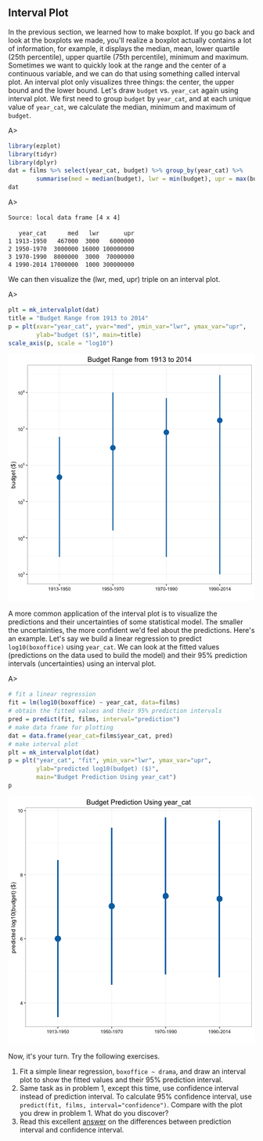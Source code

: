 ## Interval Plot

In the previous section, we learned how to make boxplot. If you go back and look at the boxplots we made, you'll realize a boxplot actually contains a lot of information, for example, it displays the median, mean, lower quartile (25th percentile), upper quartile (75th percentile), minimum and maximum. Sometimes we want to quickly look at the range and the center of a continuous variable, and we can do that using something called interval plot. An interval plot only visualizes three things: the center, the upper bound and the lower bound. Let's draw `budget` vs. `year_cat` again using interval plot. We first need to group `budget` by `year_cat`, and at each unique value of `year_cat`, we calculate the median, minimum and maximum of `budget`.

A>
```r
library(ezplot)
library(tidyr)
library(dplyr)
dat = films %>% select(year_cat, budget) %>% group_by(year_cat) %>%
        summarise(med = median(budget), lwr = min(budget), upr = max(budget))
dat
```

A>
```
Source: local data frame [4 x 4]

   year_cat      med   lwr       upr
1 1913-1950   467000  3000   6000000
2 1950-1970  3000000 16000 100000000
3 1970-1990  8000000  3000  70000000
4 1990-2014 17000000  1000 300000000
```

We can then visualize the (lwr, med, upr) triple on an interval plot. 

A>
```r
plt = mk_intervalplot(dat)
title = "Budget Range from 1913 to 2014"
p = plt(xvar="year_cat", yvar="med", ymin_var="lwr", ymax_var="upr",
        ylab="budget ($)", main=title)
scale_axis(p, scale = "log10")
```

![Range of Budget Over the Years](images/intervalplot_budget_vs_year_cat-1.png) 

A more common application of the interval plot is to visualize the predictions and their uncertainties of some statistical model. The smaller the uncertainties, the more confident we'd feel about the predictions. Here's an example. Let's say we build a linear regression to predict `log10(boxoffice)` using `year_cat`. We can look at the fitted values (predictions on the data used to build the model) and their 95% prediction intervals (uncertainties) using an interval plot.

A>
```r
# fit a linear regression
fit = lm(log10(boxoffice) ~ year_cat, data=films)
# obtain the fitted values and their 95% prediction intervals
pred = predict(fit, films, interval="prediction")
# make data frame for plotting
dat = data.frame(year_cat=films$year_cat, pred)
# make interval plot
plt = mk_intervalplot(dat)
p = plt("year_cat", "fit", ymin_var="lwr", ymax_var="upr", 
        ylab="predicted log10(budget) ($)", 
        main="Budget Prediction Using year_cat")
p
```

![Fitted Values and 95% Prediction Intervals](images/intervalplot_lm-1.png) 

Now, it's your turn. Try the following exercises.

1. Fit a simple linear regression, `boxoffice ~ drama`, and draw an interval plot to show the fitted values and their 95% prediction interval. 
2. Same task as in problem 1, except this time, use confidence interval instead of prediction interval. To calculate 95% confidence interval, use `predict(fit, films, interval="confidence")`. Compare with the plot you drew in problem 1. What do you discover?
3. Read this excellent [answer](http://stats.stackexchange.com/questions/16493/difference-between-confidence-intervals-and-prediction-intervals) on the differences between prediction interval and confidence interval.
